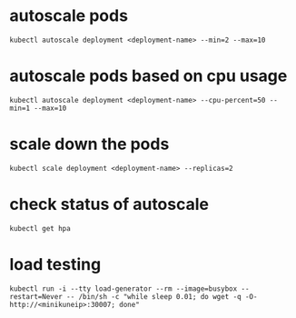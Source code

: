 # autoscale pods 
`kubectl autoscale deployment <deployment-name> --min=2 --max=10`

# autoscale pods based on cpu usage
`kubectl autoscale deployment <deployment-name> --cpu-percent=50 --min=1 --max=10`

# scale down the pods
`kubectl scale deployment <deployment-name> --replicas=2`

# check status of autoscale
`kubectl get hpa`

# load testing
`kubectl run -i --tty load-generator --rm --image=busybox --restart=Never -- /bin/sh -c "while sleep 0.01; do wget -q -O- http://<minikuneip>:30007; done"`